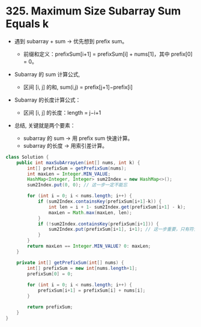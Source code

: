 # 325. Maximum Size Subarray Sum Equals k

- 遇到 subarray + sum → 优先想到 prefix sum。
    - 前缀和定义：prefixSum[i+1] = prefixSum[i] + nums[1]，其中 prefix[0] = 0。

- Subarray 的 sum 计算公式, 
    - 区间 [i, j] 的和, sum(i,j) = prefix[j+1]−prefix[i]

- Subarray 的长度计算公式：
    - 区间 [i, j] 的长度：length = j−i+1

- 总结, 关键就是两个要素：
    - subarray 的 sum → 用 prefix sum 快速计算。
    - subarray 的长度 → 用索引差计算。

```java
class Solution {
    public int maxSubArrayLen(int[] nums, int k) {
        int[] prefixSum = getPrefixSum(nums);
        int maxLen = Integer.MIN_VALUE;
        HashMap<Integer, Integer> sum2Index = new HashMap<>();
        sum2Index.put(0, 0); // 这一步一定不能忘

        for (int i = 0; i < nums.length; i++) {
            if (sum2Index.containsKey(prefixSum[i+1]-k)) {
                int len = i + 1- sum2Index.get(prefixSum[i+1] - k);
                maxLen = Math.max(maxLen, len);
            }
            if (!sum2Index.containsKey(prefixSum[i+1])) {
                sum2Index.put(prefixSum[i+1], i+1); // 这一步重要，只有符合条件才更新map
            }
        }
        return maxLen == Integer.MIN_VALUE? 0: maxLen;
    }

    private int[] getPrefixSum(int[] nums) {
        int[] prefixSum = new int[nums.length+1];
        prefixSum[0] = 0;
        
        for (int i = 0; i < nums.length; i++) {
            prefixSum[i+1] = prefixSum[i] + nums[i]; 
        }

        return prefixSum;
    }
}
```